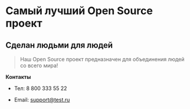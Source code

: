 # Самый лучший Open Source проект

## Сделан людьми для людей

> Наш Open Source проект предназначен для объединения людей со всего мира!

**Контакты**

* Тел: 8 800 333 55 22

* Email: support@test.ru
